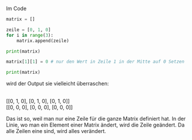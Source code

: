 Im Code

```py
matrix = []

zeile = [0, 1, 0]
for i in range(3):
    matrix.append(zeile)

print(matrix)

matrix[1][1] = 0 # nur den Wert in Zeile 1 in der Mitte auf 0 Setzen

print(matrix)
```

wird der Output sie vielleicht überraschen:

\
[[0, 1, 0], [0, 1, 0], [0, 1, 0]]
\
[[0, 0, 0], [0, 0, 0], [0, 0, 0]]


Das ist so, weil man nur eine Zeile für die ganze Matrix definiert hat. In der Linie, wo man ein Element einer Matrix ändert, wird die Zeile geändert. Da alle Zeilen eine sind, wird alles verändert.